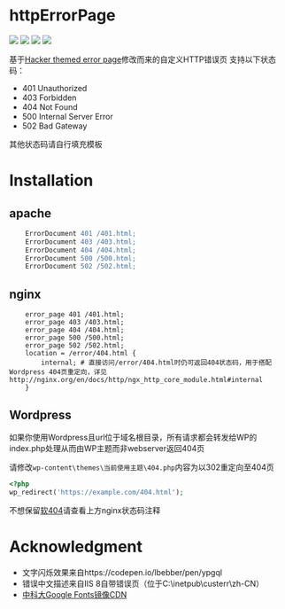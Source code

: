 # httpErrorPage
![](https://img.shields.io/github/languages/code-size/n0099/httpErrorPage.svg)
![](https://img.shields.io/github/license/n0099/httpErrorPage.svg)
![](https://img.shields.io/github/downloads/n0099/httpErrorPage/total.svg)
![](https://raw.githubusercontent.com/n0099/httpErrorPage/master/404.gif)

基于[Hacker themed error page](https://codepen.io/robinselmer/pen/vJjbOZ)修改而来的自定义HTTP错误页
支持以下状态码：
* 401 Unauthorized
* 403 Forbidden
* 404 Not Found
* 500 Internal Server Error
* 502 Bad Gateway

其他状态码请自行填充模板

# Installation
## apache
```apache
    ErrorDocument 401 /401.html;
    ErrorDocument 403 /403.html;
    ErrorDocument 404 /404.html;
    ErrorDocument 500 /500.html;
    ErrorDocument 502 /502.html;
```
## nginx
```nginx
    error_page 401 /401.html;
    error_page 403 /403.html;
    error_page 404 /404.html;
    error_page 500 /500.html;
    error_page 502 /502.html;
    location = /error/404.html {
        internal; # 直接访问/error/404.html时仍可返回404状态码，用于搭配Wordpress 404页重定向，详见http://nginx.org/en/docs/http/ngx_http_core_module.html#internal
    }
```
## Wordpress
如果你使用Wordpress且url位于域名根目录，所有请求都会转发给WP的index.php处理从而由WP主题而非webserver返回404页

请修改`wp-content\themes\当前使用主题\404.php`内容为以302重定向至404页
```php
<?php
wp_redirect('https://example.com/404.html');
```
不想保留[软404](https://support.google.com/webmasters/answer/181708?hl=zh-Hans)请查看上方nginx状态码注释

# Acknowledgment
* 文字闪烁效果来自https://codepen.io/lbebber/pen/ypgql
* 错误中文描述来自IIS 8自带错误页（位于C:\inetpub\custerr\zh-CN）
* [中科大Google Fonts镜像CDN](fonts.lug.ustc.edu.cn)
